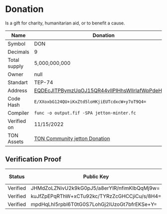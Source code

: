 # Donation
Is a gift for charity, humanitarian aid, or to benefit a cause.

|Name |Donation |
|-|-|
|Symbol |DON |
|Decimals |9 |
|Total supply |5,000,000,000 |
|Owner |null |
|Standart |TEP-74 |
|Address|[EQDEcJlTPBymzUqOJ15QR44vIlPIHhsWllrIafWpPdeHiuNR](https://tonverifier.live/EQDEcJlTPBymzUqOJ15QR44vIlPIHhsWllrIafWpPdeHiuNR)|
|Code Hash|```E/XXoxbG124QU+iKxZtd5loHKjiEUTcdxcW+y7oT9Q4=```|
|Compiler |```func -o output.fif -SPA jetton-minter.fc``` |
|Verified on|11/15/2022|
|TON Assets |[TON Community jetton Donation](https://github.com/ton-community/ton-assets/blob/main/jettons/donation.yaml) |

## Verification Proof

|Status | Public Key| IP | 	Verification date | Verifier |
|-|-|-|-|-|
|Verified |JHMdZoLZNivU2k9kG0pJ5/a8erYIR/nfimKIbQqMj9w= |12.125.234.77 |11/15/2022 | [Proof](https://tonverifier.live/EQDEcJlTPBymzUqOJ15QR44vIlPIHhsWllrIafWpPdeHiuNR)|
|Verified |kuJfZpEPqRThW+xCTu92kc/TYRzZcGHCCjiCu/s/8H4= |12.125.234.77 |11/15/2022 |[Proof](https://tonverifier.live/EQDEcJlTPBymzUqOJ15QR44vIlPIHhsWllrIafWpPdeHiuNR)
|Verified |mpdHqLhI5rpbl6T0tG0S7LohGj2IUzoGt7bfrEKSe+Y= |12.125.234.77 |11/15/2022 |[Proof](https://tonverifier.live/EQDEcJlTPBymzUqOJ15QR44vIlPIHhsWllrIafWpPdeHiuNR)
